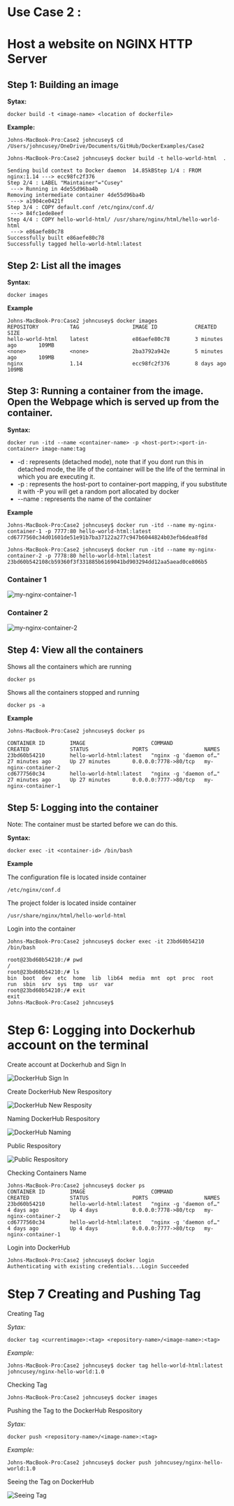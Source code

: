 # Use Case 2 : 
# Host a website on NGINX HTTP Server

## Step 1: Building an image

**Sytax:**  

```
docker build -t <image-name> <location of dockerfile>
```
**Example:**

```
Johns-MacBook-Pro:Case2 johncusey$ cd /Users/johncusey/OneDrive/Documents/GitHub/DockerExamples/Case2

Johns-MacBook-Pro:Case2 johncusey$ docker build -t hello-world-html  .

Sending build context to Docker daemon  14.85kBStep 1/4 : FROM nginx:1.14 ---> ecc98fc2f376
Step 2/4 : LABEL "Maintainer"="Cusey"
 ---> Running in 4de55d96ba4b
Removing intermediate container 4de55d96ba4b
 ---> a1904ce0421f
Step 3/4 : COPY default.conf /etc/nginx/conf.d/
 ---> 84fc1ede8eef
Step 4/4 : COPY hello-world-html/ /usr/share/nginx/html/hello-world-html
 ---> e86aefe80c78
Successfully built e86aefe80c78
Successfully tagged hello-world-html:latest

```
## Step 2: List all the images
**Syntax:**   

```
docker images
```
**Example**   

```
Johns-MacBook-Pro:Case2 johncusey$ docker images
REPOSITORY          TAG                 IMAGE ID            CREATED             SIZE
hello-world-html    latest              e86aefe80c78        3 minutes ago       109MB
<none>              <none>              2ba3792a942e        5 minutes ago       109MB
nginx               1.14                ecc98fc2f376        8 days ago          109MB
```

## Step 3: Running a container from the image. Open the Webpage which is served up from the container.
**Syntax:**

```
docker run -itd --name <container-name> -p <host-port>:<port-in-container> image-name:tag
```

* -d : represents (detached mode), note that if you dont run this in detached mode, the life of the container will be the life of the terminal in which you are executing it.
* -p : represents the host-port to container-port mapping, if you substitute it with -P you will get a random port allocated by docker
* --name : represents the name of the container 

**Example**  

```
Johns-MacBook-Pro:Case2 johncusey$ docker run -itd --name my-nginx-container-1 -p 7777:80 hello-world-html:latest
cd6777560c34d01601de51e91b7ba37122a277c947b6044824b03efb6dea8f8d

Johns-MacBook-Pro:Case2 johncusey$ docker run -itd --name my-nginx-container-2 -p 7778:80 hello-world-html:latest
23bd60b542108cb59360f3f331885b6169041bd903294dd12aa5aead0ce806b5
```
### Container 1   

![my-nginx-container-1](https://github.com/cusey/ImageForWiki/blob/master/DockerExamples/Case2/my-nginx-container-1.png)

### Container 2

![my-nginx-container-2](https://github.com/cusey/ImageForWiki/blob/master/DockerExamples/Case2/my-nginx-container-2.png) 

## Step 4: View all the containers

Shows all the containers which are running
```
docker ps 
```
Shows all the containers stopped and running
```
docker ps -a
```

**Example**  

```
Johns-MacBook-Pro:Case2 johncusey$ docker ps

CONTAINER ID        IMAGE                     COMMAND                  CREATED             STATUS              PORTS                  NAMES
23bd60b54210        hello-world-html:latest   "nginx -g 'daemon of…"   27 minutes ago      Up 27 minutes       0.0.0.0:7778->80/tcp   my-nginx-container-2
cd6777560c34        hello-world-html:latest   "nginx -g 'daemon of…"   27 minutes ago      Up 27 minutes       0.0.0.0:7777->80/tcp   my-nginx-container-1
```

## Step 5: Logging into the container

Note: The container must be started before we can do this.

**Syntax:**   

```
docker exec -it <container-id> /bin/bash
```   

**Example**  

The configuration file is located inside container  

```
/etc/nginx/conf.d
```
The project folder is located inside container 

```
/usr/share/nginx/html/hello-world-html
```

Login into the container

```
Johns-MacBook-Pro:Case2 johncusey$ docker exec -it 23bd60b54210 /bin/bash

root@23bd60b54210:/# pwd
/
root@23bd60b54210:/# ls
bin  boot  dev  etc  home  lib  lib64  media  mnt  opt  proc  root  run  sbin  srv  sys  tmp  usr  var
root@23bd60b54210:/# exit
exit
Johns-MacBook-Pro:Case2 johncusey$
```    

# Step 6: Logging into Dockerhub account on the terminal

Create account at Dockerhub and Sign In

![DockerHub Sign In](https://github.com/cusey/ImageForWiki/blob/master/DockerExamples/Case2/DockerHub_sign_in.png)  

Create DockerHub New Respository   

![DockerHub New Resposity](https://github.com/cusey/ImageForWiki/blob/master/DockerExamples/Case2/DockerHub_new_respository.png)   

Naming DockerHub Respository  

![DockerHub Naming](https://github.com/cusey/ImageForWiki/blob/master/DockerExamples/Case2/DockerHub_Creating_Repository.png)

Public Respository

![Public Respository](https://github.com/cusey/ImageForWiki/blob/master/DockerExamples/Case2/DockerHub_public_respository.png)

Checking Containers Name  

```
Johns-MacBook-Pro:Case2 johncusey$ docker ps
CONTAINER ID        IMAGE                     COMMAND                  CREATED             STATUS              PORTS                  NAMES
23bd60b54210        hello-world-html:latest   "nginx -g 'daemon of…"   4 days ago          Up 4 days           0.0.0.0:7778->80/tcp   my-nginx-container-2
cd6777560c34        hello-world-html:latest   "nginx -g 'daemon of…"   4 days ago          Up 4 days           0.0.0.0:7777->80/tcp   my-nginx-container-1
```  

Login into DockerHub  

``` 
Johns-MacBook-Pro:Case2 johncusey$ docker login
Authenticating with existing credentials...Login Succeeded
```   
# Step 7 Creating and Pushing Tag

Creating Tag

*Sytax:*

```   
docker tag <currentimage>:<tag> <repository-name>/<image-name>:<tag>
```
*Example:*

```   
Johns-MacBook-Pro:Case2 johncusey$ docker tag hello-world-html:latest johncusey/nginx-hello-world:1.0
```   
Checking Tag  

```
Johns-MacBook-Pro:Case2 johncusey$ docker images
``` 

Pushing the Tag to the DockerHub Respository

*Sytax:*  

```    
docker push <repository-name>/<image-name>:<tag>
``` 

*Example:*    

```    
Johns-MacBook-Pro:Case2 johncusey$ docker push johncusey/nginx-hello-world:1.0

```     

Seeing the Tag on DockerHub    

![Seeing Tag](https://github.com/cusey/ImageForWiki/blob/master/DockerExamples/Case2/DockerHub_seeing_tag.png)  
